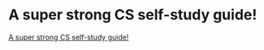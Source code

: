 # A super strong CS self-study guide!
[A super strong CS self-study guide!](https://aiwithcloud.com/2022/09/15/a_super_strong_cs_self_study_guide/)